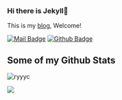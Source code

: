 ### Hi there is Jekyll👋

This is my [blog](https://jekyll-y.github.io/), Welcome!

[![Mail Badge](https://img.shields.io/badge/-2899309225@qq.com-c14438?style=flat&logo=Gmail&logoColor=white&link=mailto:2899309225@qq.com)](mailto:2899309225@qq.com)
[![Github Badge](https://img.shields.io/badge/-Jekyll-grey?style=flat&logo=github&logoColor=white&link=https://github.com/Jekyll-Y/)](https://www.github.com/Jekyll-Y/)
## Some of my Github Stats
<p align=left> <img src=https://komarev.com/ghpvc/?username=ryyyc alt=ryyyc /> </p>

<img align="left" src="https://github-readme-stats.vercel.app/api?username=Jekyll-Y&show_icons=true&icon_color=CE1D2D&text_color=718096&bg_color=ffffff&hide_title=true" />

